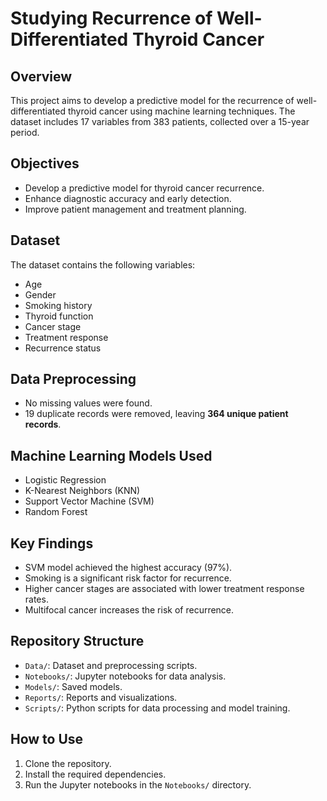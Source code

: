 # Studying Recurrence of Well-Differentiated Thyroid Cancer

## Overview
This project aims to develop a predictive model for the recurrence of well-differentiated thyroid cancer using machine learning techniques. The dataset includes 17 variables from 383 patients, collected over a 15-year period.

## Objectives
- Develop a predictive model for thyroid cancer recurrence.
- Enhance diagnostic accuracy and early detection.
- Improve patient management and treatment planning.

## Dataset
The dataset contains the following variables:
- Age
- Gender
- Smoking history
- Thyroid function
- Cancer stage
- Treatment response
- Recurrence status
  
## Data Preprocessing
- No missing values were found.
- 19 duplicate records were removed, leaving **364 unique patient records**.
  
## Machine Learning Models Used
- Logistic Regression
- K-Nearest Neighbors (KNN)
- Support Vector Machine (SVM)
- Random Forest

## Key Findings
- SVM model achieved the highest accuracy (97%).
- Smoking is a significant risk factor for recurrence.
- Higher cancer stages are associated with lower treatment response rates.
- Multifocal cancer increases the risk of recurrence.

## Repository Structure
- `Data/`: Dataset and preprocessing scripts.
- `Notebooks/`: Jupyter notebooks for data analysis.
- `Models/`: Saved models.
- `Reports/`: Reports and visualizations.
- `Scripts/`: Python scripts for data processing and model training.

## How to Use
1. Clone the repository.
2. Install the required dependencies.
3. Run the Jupyter notebooks in the `Notebooks/` directory.
